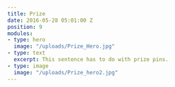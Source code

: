 ```yaml
---
title: Prize
date: 2016-05-28 05:01:00 Z
position: 9
modules:
- type: hero
  image: "/uploads/Prize_Hero.jpg"
- type: text
  excerpt: This sentence has to do with prize pins.
- type: image
  image: "/uploads/Prize_hero2.jpg"
---
```


